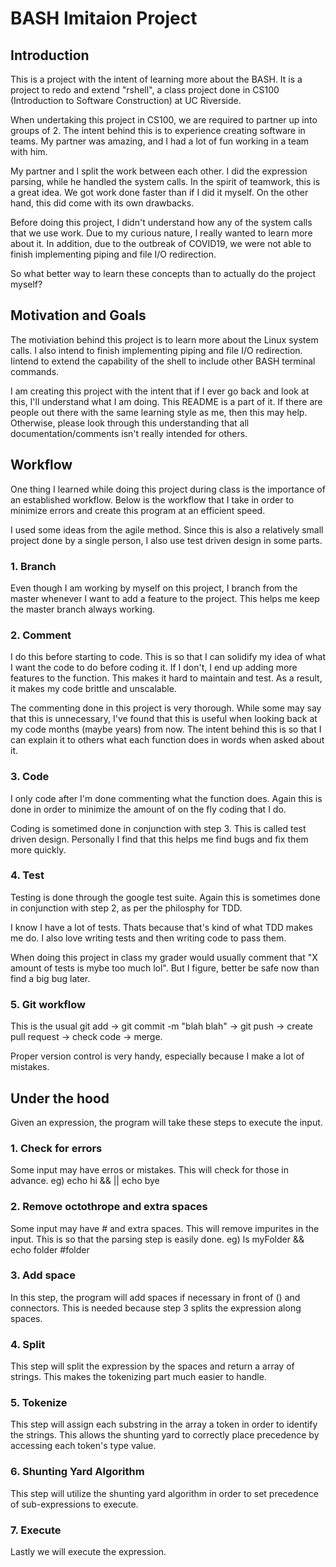 # BASH Imitaion Project
## Introduction
This is a project with the intent of learning more about the BASH. It is a project to redo and extend "rshell", a class project done in CS100 (Introduction to Software Construction) at UC Riverside.  

When undertaking this project in CS100, we are required to partner up into groups of 2. The intent behind this is to experience creating software in teams. My partner was amazing, and I had a lot of fun working in a team with him.

My partner and I split the work between each other. I did the expression parsing, while he handled the system calls. In the spirit of teamwork, this is a great idea. We got work done faster than if I did it myself. On the other hand, this did come with its own drawbacks.

Before doing this project, I didn't understand how any of the system calls that we use work. Due to my curious nature, I really wanted to learn more about it. In addition, due to the outbreak of COVID19, we were not able to finish implementing piping and file I/O redirection. 

So what better way to learn these concepts than to actually do the project myself? 

## Motivation and Goals
The motiviation behind this project is to learn more about the Linux system calls. I also intend to finish implementing piping and file I/O redirection. Iintend to extend the capability of the shell to include other BASH terminal commands.

I am creating this project with the intent that if I ever go back and look at this, I'll understand what I am doing. This README is a part of it. If there are people out there with the same learning style as me, then this may help. Otherwise, please look through this understanding that all documentation/comments isn't really intended for others.

## Workflow
One thing I learned while doing this project during class is the importance of an established workflow. Below is the workflow that I take in order to minimize errors and create this program at an efficient speed.

I used some ideas from the agile method. Since this is also a relatively small project done by a single person, I also use test driven design in some parts.

### 1. Branch
Even though I am working by myself on this project, I branch from the master whenever I want to add a feature to the project. This helps me keep the master branch always working.

### 2. Comment
I do this before starting to code. This is so that I can solidify my idea of what I want the code to do before coding it. If I don't, I end up adding more features to the function. This makes it hard to maintain and test. As a result, it makes my code brittle and unscalable. 
    
The commenting done in this project is very thorough. While some may say that this is unnecessary, I've found that this is useful when looking back at my code months (maybe years) from now. The intent behind this is so that I can explain it to others what each function does in words when asked about it.

### 3. Code
I only code after I'm done commenting what the function does. Again this is done in order to minimize the amount of on the fly coding that I do. 

Coding is sometimed done in conjunction with step 3. This is called test driven design. Personally I find that this helps me find bugs and fix them more quickly. 

### 4. Test
Testing is done through the google test suite. Again this is sometimes done in conjunction with step 2, as per the philosphy for TDD.

I know I have a lot of tests. Thats because that's kind of what TDD makes me do. I also love writing tests and then writing code to pass them. 

When doing this project in class my grader would usually comment that "X amount of tests is mybe too much lol". But I figure, better be safe now than find a big bug later.

### 5. Git workflow
This is the usual git add -> git commit -m "blah blah" -> git push -> create pull request -> check code -> merge.

Proper version control is very handy, especially because I make a lot of mistakes.

## Under the hood
Given an expression, the program will take these steps to execute the input.

### 1. Check for errors
Some input may have erros or mistakes. This will check for those in advance.
eg) echo hi && || echo bye

### 2. Remove octothrope and extra spaces 
Some input may have # and extra spaces. This will remove impurites in the input. This is so that the parsing step is easily done.
eg) ls myFolder          &&      echo folder #folder

### 3. Add space
In this step, the program will add spaces if necessary in front of () and connectors. This is needed because step 3 splits the expression along spaces.

### 4. Split 
This step will split the expression by the spaces and return a array of strings. This makes the tokenizing part much easier to handle.

### 5. Tokenize
This step will assign each substring in the array a token in order to identify the strings. This allows the shunting yard to correctly place precedence by accessing each token's type value.

### 6. Shunting Yard Algorithm
This step will utilize the shunting yard algorithm in order to set precedence of sub-expressions to execute.

### 7. Execute
Lastly we will execute the expression.
